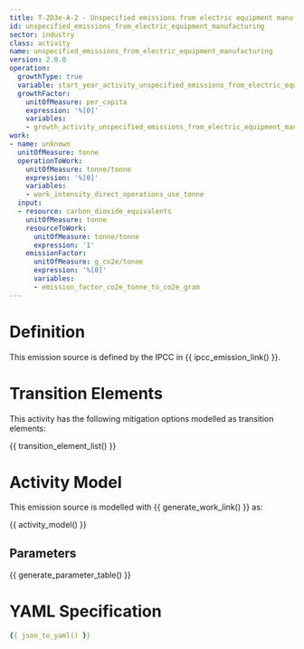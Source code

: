 ```yaml
---
title: T-2D3e-A-2 - Unspecified emissions from electric equipment manufacturing
id: unspecified_emissions_from_electric_equipment_manufacturing
sector: industry
class: activity
name: unspecified_emissions_from_electric_equipment_manufacturing
version: 2.0.0
operation:
  growthType: true
  variable: start_year_activity_unspecified_emissions_from_electric_equipment_manufacturing
  growthFactor:
    unitOfMeasure: per_capita
    expression: '%[0]'
    variables:
    - growth_activity_unspecified_emissions_from_electric_equipment_manufacturing
work:
- name: unknown
  unitOfMeasure: tonne
  operationToWork:
    unitOfMeasure: tonne/tonne
    expression: '%[0]'
    variables:
    - work_intensity_direct_operations_use_tonne
  input:
  - resource: carbon_dioxide_equivalents
    unitOfMeasure: tonne
    resourceToWork:
      unitOfMeasure: tonne/tonne
      expression: '1'
    emissionFactor:
      unitOfMeasure: g_co2e/tonne
      expression: '%[0]'
      variables:
      - emission_factor_co2e_tonne_to_co2e_gram
---
```



# Definition
This emission source is defined by the IPCC in {{ ipcc_emission_link() }}.

# Transition Elements

This activity has the following mitigation options modelled as transition elements:

{{ transition_element_list() }}

# Activity Model
This emission source is modelled with {{ generate_work_link() }} as:

{{ activity_model() }}

## Parameters

{{ generate_parameter_table() }}

# YAML Specification

```yaml
{{ json_to_yaml() }}
```

